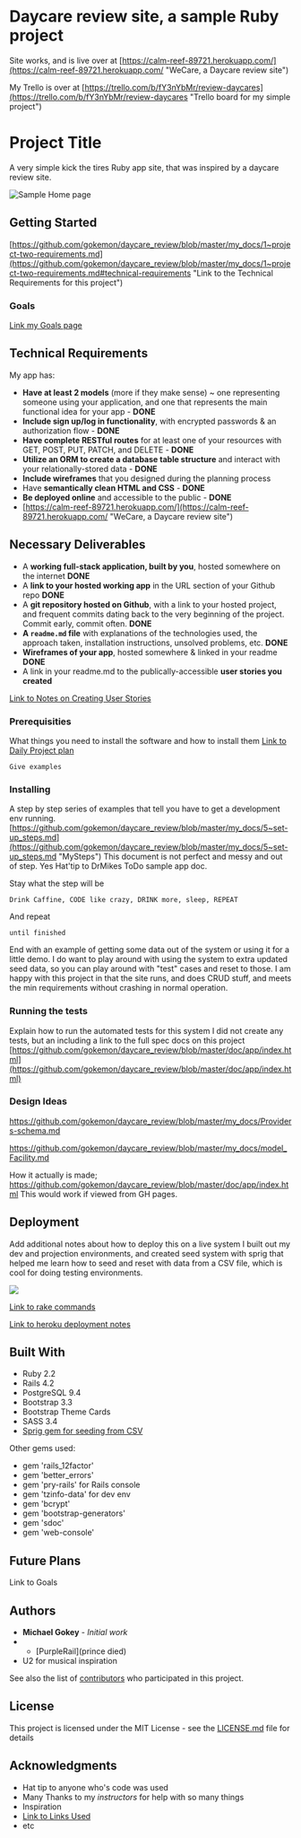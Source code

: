 # Daycare review site, a sample Ruby project #

Site works, and is live over at
[https://calm-reef-89721.herokuapp.com/](https://calm-reef-89721.herokuapp.com/ "WeCare, a Daycare review site")

My Trello is over at
[https://trello.com/b/fY3nYbMr/review-daycares](https://trello.com/b/fY3nYbMr/review-daycares "Trello board for my simple project")


# Project Title

A very simple kick the tires Ruby app site, that was inspired by a daycare review site. 

![Sample Home page](https://github.com/gokemon/daycare_review/blob/master/my_docs/visual_assets/home.png)

## Getting Started


[https://github.com/gokemon/daycare_review/blob/master/my_docs/1~project-two-requirements.md](https://github.com/gokemon/daycare_review/blob/master/my_docs/1~project-two-requirements.md#technical-requirements "Link to the Technical Requirements for this project")

### Goals
[Link my Goals page](https://github.com/gokemon/daycare_review/blob/master/my_docs/goals.md)



## Technical Requirements
My app has:

- **Have at least 2 models** (more if they make sense) ~ one representing someone using your application, and one that represents the main functional idea for your app  - **DONE**
- **Include sign up/log in functionality**, with encrypted passwords & an authorization flow - **DONE**
- **Have complete RESTful routes** for at least one of your resources with GET, POST, PUT, PATCH, and DELETE - **DONE**
- **Utilize an ORM to create a database table structure** and interact with your relationally-stored data - **DONE**
- **Include wireframes** that you designed during the planning process
- Have **semantically clean HTML and CSS** - **DONE**
- **Be deployed online** and accessible to the public - **DONE**
- [https://calm-reef-89721.herokuapp.com/](https://calm-reef-89721.herokuapp.com/ "WeCare, a Daycare review site")

## Necessary Deliverables
- A **working full-stack application, built by you**, hosted somewhere on the internet **DONE**
- A **link to your hosted working app** in the URL section of your Github repo  **DONE** 
- A **git repository hosted on Github**, with a link to your hosted project, and frequent commits dating back to the very beginning of the project. Commit early, commit often. **DONE**
- **A `readme.md` file** with explanations of the technologies used, the approach taken, installation instructions, unsolved problems, etc.  **DONE**
- **Wireframes of your app**, hosted somewhere & linked in your readme  **DONE**
- A link in your readme.md to the publically-accessible **user stories you created** 

[Link to Notes on Creating User Stories](https://github.com/gokemon/daycare_review/blob/master/my_docs/Notes_on_Writing-User-Stories.md)


### Prerequisities

What things you need to install the software and how to install them
[Link to Daily Project plan](https://github.com/gokemon/daycare_review/blob/master/my_docs/2~daily_plan.md)

```
Give examples
```

### Installing

A step by step series of examples that tell you have to get a development env running.
[https://github.com/gokemon/daycare_review/blob/master/my_docs/5~set-up_steps.md](https://github.com/gokemon/daycare_review/blob/master/my_docs/5~set-up_steps.md "MySteps")
This document is not perfect and messy and out of step. Yes Hat'tip to DrMikes ToDo sample app doc.

Stay what the step will be

```
Drink Caffine, CODE like crazy, DRINK more, sleep, REPEAT 
```

And repeat

```
until finished
```

End with an example of getting some data out of the system or using it for a little demo. I do want to play around with using the system to extra updated seed data, so you can play around with "test" cases and reset to those. I am happy with this project in that the site runs, and does CRUD stuff, and meets the min requirements without crashing in normal operation. 

### Running the tests

Explain how to run the automated tests for this system
I did not create any tests, but an including a link to the full spec docs on this project
[https://github.com/gokemon/daycare_review/blob/master/doc/app/index.html](https://github.com/gokemon/daycare_review/blob/master/doc/app/index.html)



### Design Ideas

https://github.com/gokemon/daycare_review/blob/master/my_docs/Providers-schema.md

https://github.com/gokemon/daycare_review/blob/master/my_docs/model_Facility.md

How it actually is made;
https://github.com/gokemon/daycare_review/blob/master/doc/app/index.html
This would work if viewed from GH pages.


## Deployment

Add additional notes about how to deploy this on a live system
I built out my dev and projection environments, and created seed system with sprig that helped me learn how to seed and reset with data from a CSV file, which is cool for doing testing environments. 

![](https://github.com/gokemon/daycare_review/blob/master/my_docs/visual_assets/troubleshooting.png)



[Link to rake commands](https://github.com/gokemon/daycare_review/blob/master/my_docs/rake-commands.md)


[Link to heroku deployment notes](https://github.com/gokemon/daycare_review/blob/master/my_docs/4~heroku-deployment.md)

## Built With

- Ruby 2.2
- Rails 4.2
- PostgreSQL 9.4
- Bootstrap 3.3
- Bootstrap Theme Cards
- SASS 3.4
- [Sprig gem for seeding from CSV](http://code.viget.com/sprig/)

Other gems used:

- gem 'rails_12factor' 
- gem 'better_errors'
- gem 'pry-rails' for Rails console
- gem 'tzinfo-data' for dev env
- gem 'bcrypt'
- gem 'bootstrap-generators'
- gem 'sdoc'
- gem 'web-console'

## Future Plans ##
Link to Goals


## Authors

* **Michael Gokey** - *Initial work* 
* - [PurpleRail](prince died)
* U2 for musical inspiration

See also the list of [contributors](https://github.com/your/project/contributors) who participated in this project.

## License

This project is licensed under the MIT License - see the [LICENSE.md](LICENSE.md) file for details

## Acknowledgments

* Hat tip to anyone who's code was used
* Many Thanks to my *instructors* for help with so many things
* Inspiration
* [Link to Links Used](https://github.com/gokemon/daycare_review/blob/master/my_docs/links-used.md)
* etc





